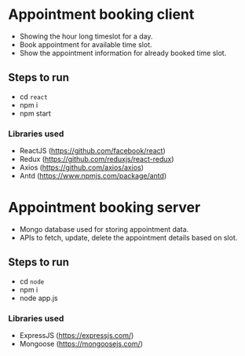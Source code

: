 #  Appointment booking client 
- Showing the hour long timeslot for a day.
- Book appointment for available time slot.
- Show the appointment information for already booked time slot.

## Steps to run
- cd `react`
- npm i
- npm start

### Libraries used
- ReactJS (https://github.com/facebook/react)
- Redux (https://github.com/reduxjs/react-redux)
- Axios (https://github.com/axios/axios)
- Antd (https://www.npmjs.com/package/antd)



#  Appointment booking server
- Mongo database used for storing appointment data.
- APIs to fetch, update, delete the appointment details based on slot.

## Steps to run
- cd `node`
- npm i
- node app.js

### Libraries used
- ExpressJS (https://expressjs.com/)
- Mongoose (https://mongoosejs.com/)
